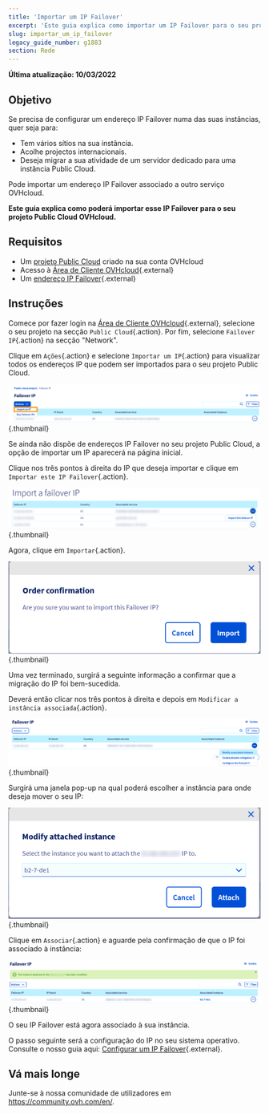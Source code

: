 ```yaml
---
title: 'Importar um IP Failover'
excerpt: 'Este guia explica como importar um IP Failover para o seu projeto Public Cloud OVHcloud.'
slug: importar_um_ip_failover
legacy_guide_number: g1883
section: Rede
---
```


**Última atualização: 10/03/2022**

## Objetivo

Se precisa de configurar um endereço IP Failover numa das suas instâncias, quer seja para:

- Tem vários sítios na sua instância. 
- Acolhe projectos internacionais.
- Deseja migrar a sua atividade de um servidor dedicado para uma instância Public Cloud.

Pode importar um endereço IP Failover associado a outro serviço OVHcloud.

**Este guia explica como poderá importar esse IP Failover para o seu projeto Public Cloud OVHcloud.**

## Requisitos

- Um [projeto Public Cloud](https://www.ovhcloud.com/pt/public-cloud/) criado na sua conta OVHcloud
- Acesso à [Área de Cliente OVHcloud](https://www.ovh.com/auth/?action=gotomanager&from=https://www.ovh.pt/&ovhSubsidiary=pt){.external}
- Um [endereço IP Failover](https://www.ovhcloud.com/pt/bare-metal/ip/){.external}

## Instruções

Comece por fazer login na [Área de Cliente OVHcloud](https://www.ovh.pt/auth/?action=gotomanager){.external}, selecione o seu projeto na secção `Public Cloud`{.action}. Por fim, selecione `Failover IP`{.action} na secção "Network".

Clique em `Ações`{.action} e selecione `Importar um IP`{.action} para visualizar todos os endereços IP que podem ser importados para o seu projeto Public Cloud.

![Secção IP](images/import1.png){.thumbnail}

Se ainda não dispõe de endereços IP Failover no seu projeto Public Cloud, a opção de importar um IP aparecerá na página inicial.

Clique nos três pontos à direita do IP que deseja importar e clique em `Importar este IP Failover`{.action}.

![Importar IP Failover](images/import2.png){.thumbnail}

Agora, clique em `Importar`{.action}.

![Importar IP Failover](images/importconfirm.png){.thumbnail}

Uma vez terminado, surgirá a seguinte informação a confirmar que a migração do IP foi bem-sucedida.

Deverá então clicar nos três pontos à direita e depois em `Modificar a instância associada`{.action}.

![Importar IP Failover](images/modifyinstance.png){.thumbnail}

Surgirá uma janela pop-up na qual poderá escolher a instância para onde deseja mover o seu IP:

![Importar IP Failover](images/modifyinstance1.png){.thumbnail}

Clique em `Associar`{.action} e aguarde pela confirmação de que o IP foi associado à instância:

![Importar IP Failover](images/modifycompleted.png){.thumbnail}

O seu IP Failover está agora associado à sua instância.

O passo seguinte será a configuração do IP no seu sistema operativo. Consulte o nosso guia aqui: [Configurar um IP Failover](https://docs.ovh.com/pt/public-cloud/configurer-une-ip-failover/){.external}.

## Vá mais longe

Junte-se à nossa comunidade de utilizadores em <https://community.ovh.com/en/>.